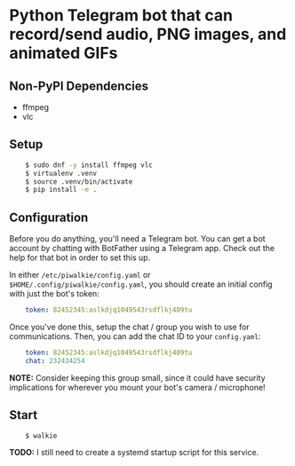 # Python Telegram bot that can record/send audio, PNG images, and animated GIFs

## Non-PyPI Dependencies

* ffmpeg
* vlc

## Setup

```bash
	$ sudo dnf -y install ffmpeg vlc
	$ virtualenv .venv
	$ source .venv/bin/activate
	$ pip install -e .
```

## Configuration

Before you do anything, you'll need a Telegram bot. You can get a bot account by chatting with BotFather using a Telegram app. Check out the help for that bot in order to set this up.

In either `/etc/piwalkie/config.yaml` or `$HOME/.config/piwalkie/config.yaml`, you should create an initial config with just the bot's token:

```yaml
	token: 82452345:aslkdjq1049543rsdflkj409tu
```

Once you've done this, setup the chat / group you wish to use for communications. Then, you can add the chat ID to your `config.yaml`:

```yaml
	token: 82452345:aslkdjq1049543rsdflkj409tu
	chat: 232434254
```

**NOTE:** Consider keeping this group small, since it could have security implications for wherever you mount your bot's camera / microphone!

## Start

```bash
	$ walkie
```

**TODO:** I still need to create a systemd startup script for this service.

